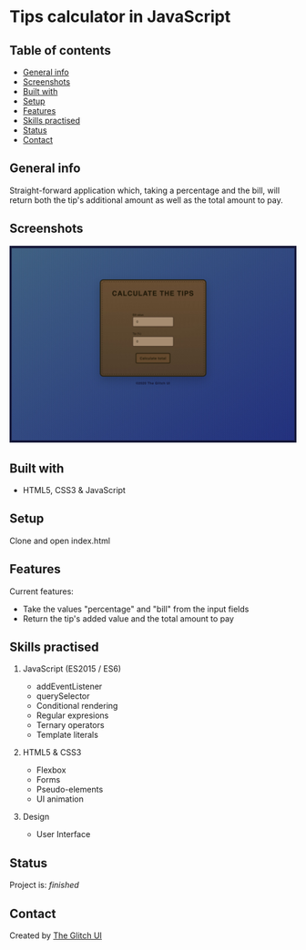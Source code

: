 # Tips calculator in JavaScript

## Table of contents

- [General info](#general-info)
- [Screenshots](#screenshots)
- [Built with](#builtwith)
- [Setup](#setup)
- [Features](#features)
- [Skills practised](#skills)
- [Status](#status)
- [Contact](#contact)

## General info

Straight-forward application which, taking a percentage and the bill, will return both the tip's additional amount as well as the total amount to pay.

## Screenshots

![Tips calculator](https://github.com/the-glitch-ui/tipscalculator/blob/master/img/img_tipscalculator.jpg)

## Built with

- HTML5, CSS3 & JavaScript

## Setup

Clone and open index.html

## Features

Current features:

- Take the values "percentage" and "bill" from the input fields
- Return the tip's added value and the total amount to pay

## Skills practised

1. JavaScript (ES2015 / ES6)

   - addEventListener
   - querySelector
   - Conditional rendering
   - Regular expresions
   - Ternary operators
   - Template literals

2. HTML5 & CSS3

   - Flexbox
   - Forms
   - Pseudo-elements
   - UI animation

3. Design
   - User Interface

## Status

Project is: _finished_

## Contact

Created by [The Glitch UI](https://github.com/the-glitch-ui)
